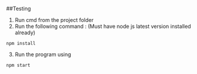##Testing

1. Run cmd from the project folder
2. Run the following command : (Must have node js latest version installed already)

```
npm install
```

3. Run the program using

```
npm start
```
